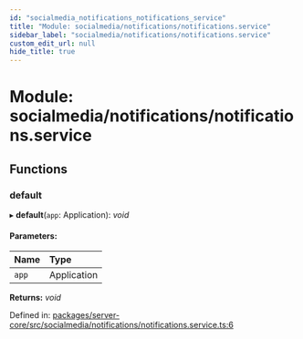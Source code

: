 ```yaml
---
id: "socialmedia_notifications_notifications_service"
title: "Module: socialmedia/notifications/notifications.service"
sidebar_label: "socialmedia/notifications/notifications.service"
custom_edit_url: null
hide_title: true
---
```


# Module: socialmedia/notifications/notifications.service

## Functions

### default

▸ **default**(`app`: Application): *void*

#### Parameters:

Name | Type |
:------ | :------ |
`app` | Application |

**Returns:** *void*

Defined in: [packages/server-core/src/socialmedia/notifications/notifications.service.ts:6](https://github.com/xr3ngine/xr3ngine/blob/77d12cea0/packages/server-core/src/socialmedia/notifications/notifications.service.ts#L6)

